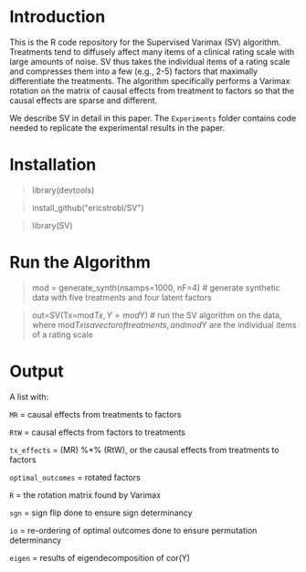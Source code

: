 # Introduction

This is the R code repository for the Supervised Varimax (SV) algorithm. Treatments tend to diffusely affect many items of a clinical rating scale with large amounts of noise. SV thus takes the individual items of a rating scale and compresses them into a few (e.g., 2-5) factors that maximally differentiate the treatments. The algorithm specifically performs a Varimax rotation on the matrix of causal effects from treatment to factors so that the causal effects are sparse and different.

We describe SV in detail in this paper. The `Experiments` folder contains code needed to replicate the experimental results in the paper.

# Installation

> library(devtools)

> install_github("ericstrobl/SV")

> library(SV)

# Run the Algorithm

> mod = generate_synth(nsamps=1000, nF=4) # generate synthetic data with five treatments and four latent factors

> out=SV(Tx=mod$Tx,Y=mod$Y) # run the SV algorithm on the data, where mod$Tx is a vector of treatments, and mod$Y are the individual items of a rating scale

# Output

A list with:

`MR` = causal effects from treatments to factors

`RtW` = causal effects from factors to treatments

`tx_effects` = (MR) %*% (RtW), or the causal effects from treatments to factors

`optimal_outcomes` = rotated factors

`R` = the rotation matrix found by Varimax

`sgn` = sign flip done to ensure sign determinancy

`io` = re-ordering of optimal outcomes done to ensure permutation determinancy

`eigen` = results of eigendecomposition of cor(Y)


